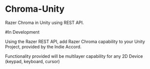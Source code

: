 # Chroma-Unity
Razer Chroma in Unity using REST API.

#In Development

Using the Razer REST API, add Razer Chroma capability to your Unity Project, provided by the Indie Accord. 

Functionality provided will be multilayer capability for any 2D Device (keypad, keyboard, cursor)
